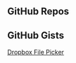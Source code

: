 GitHub Repos
------------

GitHub Gists
------------
[Dropbox File Picker][1]

[1]: https://gist.github.com/omz/fb180c58c94526e2c40b

